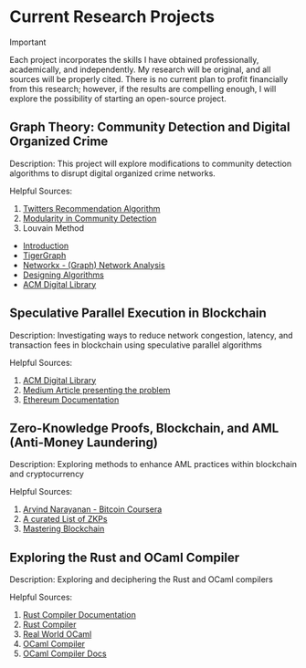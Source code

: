# Current Research Projects

> [!IMPORTANT]
> Each project incorporates the skills I have obtained professionally, academically, and independently.  My research will be original, and all sources will be properly cited.
> There is no current plan to profit financially from this research; however, if the results are compelling enough, I will explore the possibility of starting an open-source
> project.


## Graph Theory: Community Detection and Digital Organized Crime

Description: This project will explore modifications to community detection algorithms to disrupt digital organized crime networks.

Helpful Sources:
1. [Twitters Recommendation Algorithm](https://github.com/twitter/the-algorithm)
2. [Modularity in Community Detection](https://www.pnas.org/doi/10.1073/pnas.0601602103)
3. Louvain Method
  - [Introduction](https://neo4j.com/docs/graph-data-science/current/algorithms/louvain/#:~:text=The%20Louvain%20method%20is%20an,assignment%20of%20nodes%20to%20communities)
  - [TigerGraph](https://docs.tigergraph.com/graph-ml/current/community-algorithms/louvain)
  - [Networkx - (Graph) Network Analysis](https://networkx.org/documentation/stable/)
  - [Designing Algorithms](https://www.amazon.com/Algorithm-Design-Manual-Steven-Skiena/dp/1849967202)
  - [ACM Digital Library](https://dl.acm.org/)

## Speculative Parallel Execution in Blockchain

Description: Investigating ways to reduce network congestion, latency, and transaction fees in blockchain using speculative parallel algorithms

Helpful Sources:
1. [ACM Digital Library](https://dl.acm.org/)
2. [Medium Article presenting the problem](https://medium.com/movementlabsxyz/parallelization-a-fresh-perspective-on-blockchain-transactions-4d6c265ec57f)
3. [Ethereum Documentation](https://ethereum.org/en/developers/docs/)

## Zero-Knowledge Proofs, Blockchain, and AML (Anti-Money Laundering)

Description: Exploring methods to enhance AML practices within blockchain and cryptocurrency

Helpful Sources:
1. [Arvind Narayanan - Bitcoin Coursera](https://www.coursera.org/learn/cryptocurrency/)
2. [A curated List of ZKPs](https://github.com/matter-labs/awesome-zero-knowledge-proofs)
3. [Mastering Blockchain](https://www.amazon.com/Mastering-Blockchain-technical-blockchain-cryptography/dp/1803241063/ref=pd_lpo_sccl_1/145-1912945-8128257?pd_rd_w=e0poR&content-id=amzn1.sym.1ad2066f-97d2-4731-9356-36b3edf1ae04&pf_rd_p=1ad2066f-97d2-4731-9356-36b3edf1ae04&pf_rd_r=QDV7B2HXHX6WCB2M5D8J&pd_rd_wg=rK0Js&pd_rd_r=72fb0b52-4775-4a29-91bc-52189242fb64&pd_rd_i=1803241063&psc=1)

## Exploring the Rust and OCaml Compiler
Description: Exploring and deciphering the Rust and OCaml compilers

Helpful Sources:
1. [Rust Compiler Documentation](https://rustc-dev-guide.rust-lang.org/overview.html)
2. [Rust Compiler](https://github.com/rust-lang/rust)
3. [Real World OCaml](https://dev.realworldocaml.org/toc.html)
4. [OCaml Compiler](https://github.com/ocaml/ocaml)
5. [OCaml Compiler Docs](https://github.com/ocaml/ocaml/blob/trunk/HACKING.adoc)
